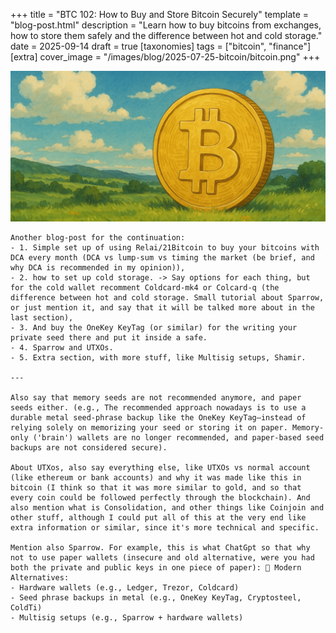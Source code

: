 +++
title = "BTC 102: How to Buy and Store Bitcoin Securely"
template = "blog-post.html"
description = "Learn how to buy bitcoins from exchanges, how to store them safely and the difference between hot and cold storage."
date = 2025-09-14
draft = true
[taxonomies]
tags = ["bitcoin", "finance"]
[extra]
cover_image = "/images/blog/2025-07-25-bitcoin/bitcoin.png"
+++

![blog-cover](/images/blog/2025-07-25-bitcoin/bitcoin.png)

```
Another blog-post for the continuation:
- 1. Simple set up of using Relai/21Bitcoin to buy your bitcoins with DCA every month (DCA vs lump-sum vs timing the market (be brief, and why DCA is recommended in my opinion)),
- 2. how to set up cold storage. -> Say options for each thing, but for the cold wallet recomment Coldcard-mk4 or Colcard-q (the difference between hot and cold storage. Small tutorial about Sparrow, or just mention it, and say that it will be talked more about in the last section),
- 3. And buy the OneKey KeyTag (or similar) for the writing your private seed there and put it inside a safe.
- 4. Sparrow and UTXOs.
- 5. Extra section, with more stuff, like Multisig setups, Shamir. 

---

Also say that memory seeds are not recommended anymore, and paper seeds either. (e.g., The recommended approach nowadays is to use a durable metal seed‑phrase backup like the OneKey KeyTag—instead of relying solely on memorizing your seed or storing it on paper. Memory-only ('brain') wallets are no longer recommended, and paper-based seed backups are not considered secure).

About UTXos, also say everything else, like UTXOs vs normal account (like ethereum or bank accounts) and why it was made like this in bitcoin (I think so that it was more similar to gold, and so that every coin could be followed perfectly through the blockchain). And also mention what is Consolidation, and other things like Coinjoin and other stuff, although I could put all of this at the very end like extra information or similar, since it's more technical and specific.

Mention also Sparrow. For example, this is what ChatGpt so that why not to use paper wallets (insecure and old alternative, were you had both the private and public keys in one piece of paper): 🔐 Modern Alternatives:
- Hardware wallets (e.g., Ledger, Trezor, Coldcard)
- Seed phrase backups in metal (e.g., OneKey KeyTag, Cryptosteel, ColdTi)
- Multisig setups (e.g., Sparrow + hardware wallets)
```